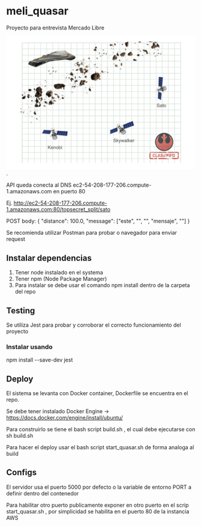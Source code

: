 # meli_quasar
Proyecto para entrevista Mercado Libre

<img src="MeliQuasar.PNG" > .

API queda conecta al DNS ec2-54-208-177-206.compute-1.amazonaws.com en puerto 80

Ej. http://ec2-54-208-177-206.compute-1.amazonaws.com:80/topsecret_split/sato

POST body:
{
    "distance": 100.0,
    "message": ["este", "", "", "mensaje", ""]
}

Se recomienda utilizar Postman para probar o navegador para enviar request

## Instalar dependencias
1. Tener node instalado en el systema
2. Tener npm (Node Package Manager) 
3. Para instalar se debe usar el comando npm install dentro de la carpeta del repo

## Testing
Se utiliza Jest para probar y corroborar el correcto funcionamiento del proyecto 
### Instalar usando 
npm install --save-dev jest

## Deploy
El sistema se levanta con Docker container, Dockerfile se encuentra en el repo.

Se debe tener instalado Docker Engine -> https://docs.docker.com/engine/install/ubuntu/

Para construirlo se tiene el bash script build.sh , el cual debe ejecutarse con sh build.sh 

Para hacer el deploy usar el bash script start_quasar.sh de forma analoga al build

## Configs
El servidor usa el puerto 5000 por defecto o la variable de entorno PORT a definir dentro del contenedor

Para habilitar otro puerto publicamente exponer en otro puerto en el scrip start_quasar.sh , por simplicidad se habilita en el puerto 80 de la instancia AWS
